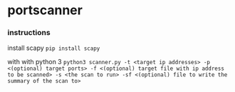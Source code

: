 # portscanner


### instructions

install scapy `pip install scapy`

with with python 3 
`python3 scanner.py -t <target ip addresses> -p <(optional) target ports> -f <(optional) target file with ip address to be scanned> -s <the scan to run> -sf <(optional) file to write the summary of the scan to>`
